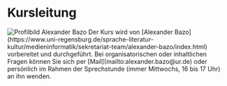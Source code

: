 # Kursleitung

<img src="/img/author-profil.png" alt="Profilbild Alexander Bazo" class="profil"/> 
<span class="description profil">Der Kurs wird von [Alexander Bazo](https://www.uni-regensburg.de/sprache-literatur-kultur/medieninformatik/sekretariat-team/alexander-bazo/index.html) vorbereitet und durchgeführt. Bei organisatorischen oder inhaltlichen Fragen können Sie sich per [Mail](mailto:alexander.bazo@ur.de) oder persönlich im Rahmen der Sprechstunde (immer Mittwochs, 16 bis 17 Uhr) an ihn wenden. </span>